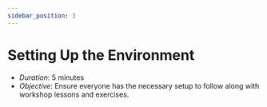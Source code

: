 ```yaml
---
sidebar_position: 3
---
```


# Setting Up the Environment

- _Duration_: 5 minutes
- _Objective_: Ensure everyone has the necessary setup to follow along with
  workshop lessons and exercises.
